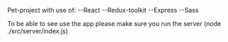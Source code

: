 Pet-project with use of:
--React
--Redux-toolkit
--Express
--Sass

To be able to see use the app please make sure you run the server (node ./src/server/index.js)
